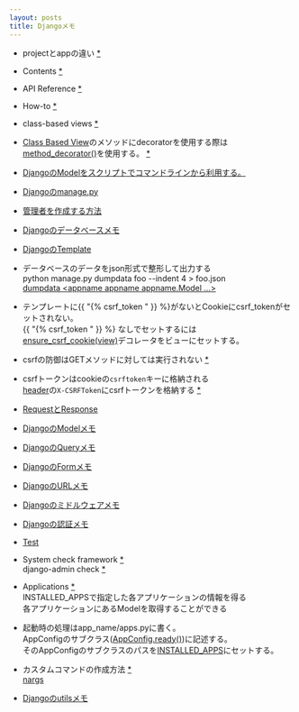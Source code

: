 ```yaml
---
layout: posts
title: Djangoメモ 
---
```

* projectとappの違い [\*](https://docs.djangoproject.com/en/2.2/intro/tutorial01/#creating-the-polls-app)

* Contents [\*](https://docs.djangoproject.com/en/stable/contents/)  

* API Reference [\*](https://docs.djangoproject.com/en/stable/ref/)    

* How\-to [\*](https://docs.djangoproject.com/en/stable/howto/)    

* class-based views [\*](https://docs.djangoproject.com/en/stable/topics/class-based-views/intro/#using-class-based-views)  
  
* [Class Based View](https://docs.djangoproject.com/en/stable/topics/class-based-views/intro/#using-class-based-views)のメソッドにdecoratorを使用する際は[method_decorator()](https://docs.djangoproject.com/en/dev/ref/utils/#django.utils.decorators.method_decorator)を使用する。 [\*](https://docs.djangoproject.com/en/dev/topics/class-based-views/intro/#decorating-the-class)

* [DjangoのModelをスクリプトでコマンドラインから利用する。](/2014/02/08/django_model_command_line_script.html) 

* [Djangoのmanage.py](/2014/12/18/django-manage.html) 

* [管理者を作成する方法](https://docs.djangoproject.com/en/stable/intro/tutorial02/#creating-an-admin-user)   

* [Djangoのデータベースメモ](/2017/10/11/django-database.html)  
 
* [DjangoのTemplate](/2014/12/16/django-template.html)
   
* データベースのデータをjson形式で整形して出力する     
python manage.py dumpdata foo --indent 4 &gt; foo.json    
[dumpdata &lt;appname appname appname.Model ...&gt;](https://docs.djangoproject.com/en/stable/ref/django-admin/#dumpdata-appname-appname-appname-model)  
  
* テンプレートに{{ "{% csrf_token " }} %}がないとCookieにcsrf_tokenがセットされない。    
{{ "{% csrf_token " }} %} なしでセットするには  
[ensure_csrf_cookie(view)](https://docs.djangoproject.com/en/stable/ref/csrf/#django.views.decorators.csrf.ensure_csrf_cookie )デコレータをビューにセットする。        

* csrfの防御はGETメソッドに対しては実行されない [\*](https://docs.djangoproject.com/en/stable/ref/csrf/)    

* csrfトークンはcookieの`csrftoken`キーに格納される  
[header](https://docs.djangoproject.com/en/stable/ref/settings/#std:setting-CSRF_HEADER_NAME)の`X-CSRFToken`にcsrfトークンを格納する [\*](https://docs.djangoproject.com/en/stable/ref/csrf/#ajax)  

* [RequestとResponse](/2016/08/30/django_request_response.html)  

* [DjangoのModelメモ](/2014/11/29/django-model.html)  

* [DjangoのQueryメモ](/2019/09/03/django-query.html)

* [DjangoのFormメモ](/2014/12/02/django-forms.html)  

* [DjangoのURLメモ](/2014/12/09/django-url.html)    

* [Djangoのミドルウェアメモ](/2015/11/28/django-middleware.html)

* [Djangoの認証メモ](/2016/06/18/django-authentication.html)  

* [Test](/2014/12/16/django-test.html)  

* System check framework [\*](https://docs.djangoproject.com/en/stable/topics/checks/#system-check-framework)   
django-admin check [*](https://docs.djangoproject.com/en/stable/ref/django-admin/#django-admin-check)   

* Applications [*](https://docs.djangoproject.com/en/stable/ref/applications/)    
INSTALLED_APPSで指定した各アプリケーションの情報を得る      
各アプリケーションにあるModelを取得することができる  

* 起動時の処理はapp_name/apps.pyに書く。  
AppConfigのサブクラス([AppConfig.ready()](https://docs.djangoproject.com/en/stable/ref/applications/#django.apps.AppConfig.ready))に記述する。  
そのAppConfigのサブクラスのパスを[INSTALLED_APPS](https://docs.djangoproject.com/en/stable/ref/settings/#installed-apps)にセットする。
    
* カスタムコマンドの作成方法 [*](https://docs.djangoproject.com/en/stable/howto/custom-management-commands/)  
[nargs](http://docs.python.jp/3.5/library/argparse.html#nargs)   

* [Djangoのutilsメモ](/2014/12/16/django-utils.html)

